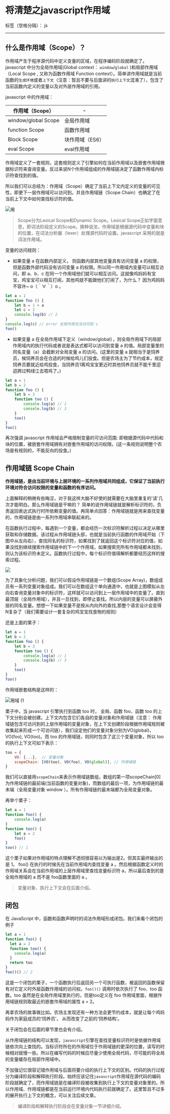 # 将清楚之javascript作用域

标签（空格分隔）： js

---

## 什么是作用域（Scope）？ ##
作用域产生于程序源代码中定义变量的区域，在程序编码阶段就确定了。javascript 中分为全局作用域(Global context： `window`/`global` )和局部作用域（Local Scope ,  又称为函数作用域 Function context）。简单讲作用域就是当前函数的`生成环境`或者`上下文`（注意：暂且不要与后面讲的`执行上下文`混淆了），包含了当前函数内定义的变量以及对外层作用域的引用。  

javascript 中的作用域：

| 作用域（Scope） | - |
| ----- | --- |
| window/global Scope  | 全局作用域  |
| function Scope | 函数作用域 |
| Block Scope  | 块作用域（ES6） |
| eval Scope  | eval作用域 |

作用域定义了一套规则，这套规则定义了引擎如何在当前作用域以及嵌套作用域根据标识符来查询变量。反过来说N个作用域组成的作用域链决定了函数作用域内标识符查找到的值。

所以我们可以总结为：作用域（Scope）确定了当前上下文内定义的变量的可见性，即更下一层作用域可以访问到。并且作用域链（Scope Chain）也确定了在当前上下文中如何查找标识符的值。

![用](作用域.png)

> Scope分为Lexical Scope和Dynamic Scope。Lexical Scope正如字面意思，即词法阶段定义的Scope。换种说法，作用域是根据源代码中变量和块的位置，在词法分析器（lexer）处理源代码时设置。javascript 采用的就是词法作用域。



变量的访问规则：

- 如果变量 a 在函数内部定义， 则函数内部其他变量具有访问变量 a 的权限，但是函数外部代码没有访问变量 a 的权限。所以同一作用域内变量可以相互访问，即 a、b、c 在同一个作用域他们就可以相互访问。这就像鸡妈妈有宝宝，鸡宝宝可以相互打闹，其他鸡就不能跟他们打闹了，为什么？ 因为鸡妈妈不容许~ o（＾∀＾）o 。

```javascript
let a = 1
function foo () {
    let b = 1 + a
    let c = 2
    console.log(b) // 2
}
console.log(c) // error 全局作用无法访问到 c
foo()
```

- 如果变量 a 在全局作用域下定义（window/global），则全局作用域下的局部作用域内的执行代码或者说是表达式都可以访问到变量 a 的值。局部变量里的同名变量（a）会截断对全局变量 a 的访问。(这里的变量 a 就相当于是饲养员，候饲养员会在合适的时候给鸡儿们投食。但是农场主为了节约成本，规定饲养员要就近给鸡投食，当饲养员1离鸡宝宝更近时其他饲养员就不能千里迢迢跨过鸭绿江去喂鸡了。)

```javascript
let a = 1
let b = 2
function foo () {
    let b = 3
    function too () {
        console.log(a) // 1
        console.log(b) // 3
    }
    too()
}
foo()
```

再次强调 javascript 作用域会严格限制变量的可访问范围: 即根据源代码中代码和块的位置，被嵌套作用域拥有对嵌套作用域的访问权限。(这一条规则说明整个农场是有规则的，不能反向的投食。)



## 作用域链 Scope Chain

**作用域链，是由当前环境与上层环境的一系列作用域共同组成，它保证了当前执行环境对符合访问权限的变量和函数的有序访问。**

上面解释的稍微有些晦涩，对于我这样大脑不好使的就需要在大脑里重复的'读'几次才能明白。那么作用域链是干嘛的？ 简单的说作用域链就是解析标识符的，负责返回表达式执行时所依赖变量的值。再简单点回答：作用域链就是用来查找变量的，作用域链是由一系列作用域串联起来的。

在函数执行过程中，每遇到一个变量，都会经历一次标识符解析过程以决定从哪里获取和存储数据。该过程从作用域链头部，也就是当前执行函数的作用域开始（下图中从左向右），查找同名的标识符，如果找到了就返回这个标识符对应的值，如果没找到继续搜索作用域链中的下一个作用域，如果搜索完所有作用域都未找到，则认为该标识符未定义。函数执行过程中，每个标识符值得解析都要经历这样的搜索过程。

![](D:\work\Plist\javascriptSchool\ts.png)

为了具象化分析问题，我们可以假设作用域链是一个数组(Scope Array)，数组成员有一系列变量对象组成。我们可以在数组这个单向通道中，也就是上图模拟从左向右查询变量对象中的标识符，这样就可以访问到上一层作用域中的变量了。直到最顶层（全局作用域），并且一旦找到，即停止查找。所以内层的变量可以屏蔽外层的同名变量。想想一下如果变量不是按从内向外的查找,那整个语言设计会变得N复杂了（我们需要设计一套复杂的鸡宝宝找食物的规则）

还是上面的栗子：

```javascript
let a = 1
let b = 2
function foo () {
    let b = 3
    function too () {
        console.log(a) // 1
        console.log(b) // 3
    }
    too()
}
foo()
```

作用域嵌套结构是这样的：

![用域 (1](作用域2.png)

栗子中，当 javascript 引擎执行到函数 too 时， 全局、函数 foo、函数 too 的上下文分别会被创建。上下文内包含它们各自的变量对象和作用域链（注意： 作用域链包含可访问到的上层作用域的变量对象，在上下文创建阶段根据作用域规则被收集起来形成一个可访问链），我们设定他们的变量对象分别为VO(global)，VO(foo), VO(too)。而 too 的作用域链，则同时包含了这三个变量对象，所以 too 的执行上下文可如下表示：

```javascript
too = {
    VO: {...},  // 变量对象
    scopeChain: [VO(too), VO(foo), VO(global)], // 作用域链
}
```

我们可以直接用`scopeChain`来表示作用域链数组，数组的第一项scopeChain[0]为作用域链的最前端(当前函数的变量对象)，而数组的最后一项，为作用域链的最末端（全局变量对象 window ）。所有作用域链的最末端都为全局变量对象。

再举个栗子：

```javascript
let a = 1
function foo() {
    console.log(a)
}
function too() {
    let a = 2
    foo()
}
too() // 1
```

这个栗子如果对作用域的特点理解不透彻很容易以为输出是2。但其实最终输出的是 1。 foo() 在执行的时候先在当前作用域内查找变量 a 。然后根据函数定义时的作用域关系会在当前作用域的上层作用域里查找变量标识符 a，所以最后查到的是全局作用域的 a 而不是 foo函数里面的 a 。



> 变量对象、执行上下文会在后面介绍。



## 闭包



在 JavaScript 中，函数和函数声明时的词法作用域形成闭包。我们来看个闭包的例子

```javascript
let a = 1
function foo() {
  let a = 2
  function too() {
    console.log(a)
  }
  return too
}
foo()() // 2
```

这是一个闭包的栗子，一个函数执行后返回另一个可执行函数，被返回的函数保留有对它定义时外层函数作用域的访问权。`foo()()` 调用时依次执行了 foo、too 函数。too 虽然是在全局作用域里执行的，但是too定义在 foo 作用域里面，根据作用域链规则取最近的嵌套作用域的属性 a = 2。

再拿农场的故事做比如。农场主发现还有一种方法会更节约成本，就是让每个鸡妈妈作为家庭成员的‘饲养员’， 从而改变了之前的‘饲养结构’。

关于闭包会在后面的章节里也会有介绍。

从作用域链的结构可以发现，`javascript`引擎在查找变量标识符时是依据作用域链依次向上查找的。当标识符所在的作用域位于作用域链的更深的位置，读写的时候相对就慢一些。所以在编写代码的时候应尽量少使用全局代码，尽可能的将全局的变量缓存在局部作用域中。

不加强记忆很容记错作用域与后面将要介绍的执行上下文的区别。代码的执行过程分为编译阶段和解释执行阶段。始终应该记住`javascript`作用域在源代码的编码阶段就确定了，而作用域链是在编译阶段被收集到执行上下文的变量对象里的。所以作用域、作用域链都是在当前运行环境内代码执行前就确定了。这里暂且不过多的展开执行上下文的概念，可以关注后续文章。



> 编译阶段和解释执行阶段会在变量对象一节详细介绍。